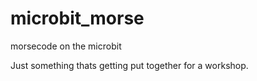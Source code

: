 # microbit_morse
morsecode on the microbit

Just something thats getting put together for a workshop.

